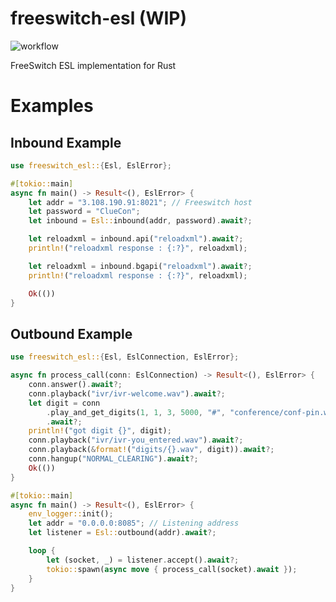 # freeswitch-esl (WIP)

![workflow](https://github.com/KaranGauswami/freeswitch-esl/actions/workflows/rust.yml/badge.svg)

FreeSwitch ESL implementation for Rust

# Examples

## Inbound Example

```rust
use freeswitch_esl::{Esl, EslError};

#[tokio::main]
async fn main() -> Result<(), EslError> {
    let addr = "3.108.190.91:8021"; // Freeswitch host
    let password = "ClueCon";
    let inbound = Esl::inbound(addr, password).await?;

    let reloadxml = inbound.api("reloadxml").await?;
    println!("reloadxml response : {:?}", reloadxml);

    let reloadxml = inbound.bgapi("reloadxml").await?;
    println!("reloadxml response : {:?}", reloadxml);

    Ok(())
}

```

## Outbound Example

```rust
use freeswitch_esl::{Esl, EslConnection, EslError};

async fn process_call(conn: EslConnection) -> Result<(), EslError> {
    conn.answer().await?;
    conn.playback("ivr/ivr-welcome.wav").await?;
    let digit = conn
        .play_and_get_digits(1, 1, 3, 5000, "#", "conference/conf-pin.wav", "invalid.wav")
        .await?;
    println!("got digit {}", digit);
    conn.playback("ivr/ivr-you_entered.wav").await?;
    conn.playback(&format!("digits/{}.wav", digit)).await?;
    conn.hangup("NORMAL_CLEARING").await?;
    Ok(())
}

#[tokio::main]
async fn main() -> Result<(), EslError> {
    env_logger::init();
    let addr = "0.0.0.0:8085"; // Listening address
    let listener = Esl::outbound(addr).await?;

    loop {
        let (socket, _) = listener.accept().await?;
        tokio::spawn(async move { process_call(socket).await });
    }
}
```
